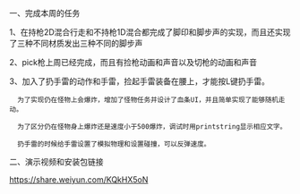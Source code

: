 一、完成本周的任务

  1、在持枪2D混合行走和不持枪1D混合都完成了脚印和脚步声的实现，而且还实现了三种不同材质发出三种不同的脚步声
  
  2、pick枪上周已经完成，而且有捡枪动画和声音以及切枪的动画和声音
  
  3、加入了扔手雷的动作和手雷，捡起手雷装备在腰上，才能按L键扔手雷。
      
      为了实现仍在怪物上会爆炸，增加了怪物任务并设计了血条UI，并且简单实现了能够随机走动。
      
      为了区分仍在怪物身上爆炸还是速度小于500爆炸，调试时用printstring显示相应文字。
      
      扔手雷的时候给手雷设置了模拟物理和设置碰撞，可以反弹速度。
      
      
      
二、演示视频和安装包链接

  https://share.weiyun.com/KQkHX5oN
